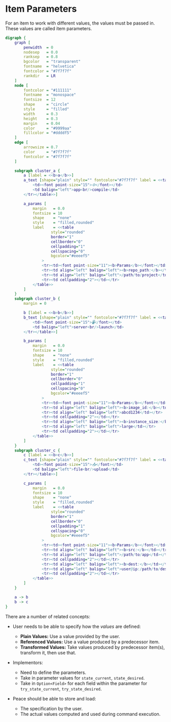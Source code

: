 # Item Parameters

For an item to work with different values, the values must be passed in. These values are called item parameters.

```dot process
digraph {
    graph [
        penwidth  = 0
        nodesep   = 0.0
        ranksep   = 0.8
        bgcolor   = "transparent"
        fontname  = "helvetica"
        fontcolor = "#7f7f7f"
        rankdir   = LR
    ]
    node [
        fontcolor = "#111111"
        fontname  = "monospace"
        fontsize  = 12
        shape     = "circle"
        style     = "filled"
        width     = 0.3
        height    = 0.3
        margin    = 0.04
        color     = "#9999aa"
        fillcolor = "#ddddf5"
    ]
    edge [
        arrowsize = 0.7
        color     = "#7f7f7f"
        fontcolor = "#7f7f7f"
    ]

    subgraph cluster_a {
        a [label = <<b>a</b>>]
        a_text [shape="plain" style="" fontcolor="#7f7f7f" label = <<table border="0" cellborder="0" cellpadding="0"><tr>
            <td><font point-size="15">⚙️</font></td>
            <td balign="left">app<br/>compile</td>
        </tr></table>>]

        a_params [
            margin   = 0.0
            fontsize = 10
            shape    = "none"
            style    = "filled,rounded"
            label    = <<table
                    style="rounded"
                    border="1"
                    cellborder="0"
                    cellpadding="1"
                    cellspacing="0"
                    bgcolor="#eeeef5"
                >
                <tr><td><font point-size="11"><b>Params</b></font></td></tr>
                <tr><td align="left" balign="left"><b>repo_path:</b></td></tr>
                <tr><td align="left" balign="left">/path/to/project</td></tr>
                <tr><td cellpadding="2"></td></tr>
            </table>>
        ]
    }
    subgraph cluster_b {
        margin = 0

        b [label = <<b>b</b>>]
        b_text [shape="plain" style="" fontcolor="#7f7f7f" label = <<table border="0" cellborder="0" cellpadding="0"><tr>
            <td><font point-size="15">🖥️</font></td>
            <td balign="left">server<br/>launch</td>
        </tr></table>>]

        b_params [
            margin   = 0.0
            fontsize = 10
            shape    = "none"
            style    = "filled,rounded"
            label    = <<table
                    style="rounded"
                    border="1"
                    cellborder="0"
                    cellpadding="1"
                    cellspacing="0"
                    bgcolor="#eeeef5"
                >
                <tr><td><font point-size="11"><b>Params</b></font></td></tr>
                <tr><td align="left" balign="left"><b>image_id:</b></td></tr>
                <tr><td align="left" balign="left">abcd1234</td></tr>
                <tr><td cellpadding="2"></td></tr>
                <tr><td align="left" balign="left"><b>instance_size:</b></td></tr>
                <tr><td align="left" balign="left">large</td></tr>
                <tr><td cellpadding="2"></td></tr>
            </table>>
        ]
    }
    subgraph cluster_c {
        c [label = <<b>c</b>>]
        c_text [shape="plain" style="" fontcolor="#7f7f7f" label = <<table border="0" cellborder="0" cellpadding="0"><tr>
            <td><font point-size="15">📤</font></td>
            <td balign="left">file<br/>upload</td>
        </tr></table>>]

        c_params [
            margin   = 0.0
            fontsize = 10
            shape    = "none"
            style    = "filled,rounded"
            label    = <<table
                    style="rounded"
                    border="1"
                    cellborder="0"
                    cellpadding="1"
                    cellspacing="0"
                    bgcolor="#eeeef5"
                >
                <tr><td><font point-size="11"><b>Params</b></font></td></tr>
                <tr><td align="left" balign="left"><b>src:</b></td></tr>
                <tr><td align="left" balign="left">/path/to/app</td></tr>
                <tr><td cellpadding="2"></td></tr>
                <tr><td align="left" balign="left"><b>dest:</b></td></tr>
                <tr><td align="left" balign="left">user@ip:/path/to/dest</td></tr>
                <tr><td cellpadding="2"></td></tr>
            </table>>
        ]
    }

    a -> b
    b -> c
}
```


There are a number of related concepts:

* User needs to be able to specify how the *values* are defined:

    - **Plain Values:** Use a value provided by the user.
    - **Referenced Values:** Use a value produced by a predecessor item.
    - **Transformed Values:** Take values produced by predecessor item(s), transform it, then use that.

* Implementors:

    - Need to define the parameters.
    - Take in parameter values for `state_current`, `state_desired`.
    - Take in `Option<Field>` for each field within the parameter for `try_state_current`, `try_state_desired`.

* Peace should be able to store and load:

    - The specification by the user.
    - The actual values computed and used during command execution.
